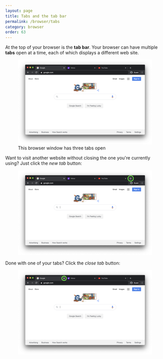 ```yaml
---
layout: page
title: Tabs and the tab bar
permalink: /browser/tabs
category: browser
order: 63
---
```


At the top of your browser is the **tab bar**. Your browser can have multiple **tabs** open at a time, each of which displays a different web site.

<figure class="image">
  <img src="/images/tabs.png" alt="A browser with three open tabs">
  <figcaption>This browser window has three tabs open</figcaption>
</figure>

Want to visit another website without closing the one you're currently using? Just click the *new tab* button:

<figure class="image">
  <img src="/images/tabs-new-tab.png" alt="A browser with three open tabs and the new tab button circled">
</figure>

Done with one of your tabs? Click the *close tab* button:

<figure class="image">
  <img src="/images/tabs-close-tab.png" alt="A browser with three open tabs and the close tab button circled">
</figure>
